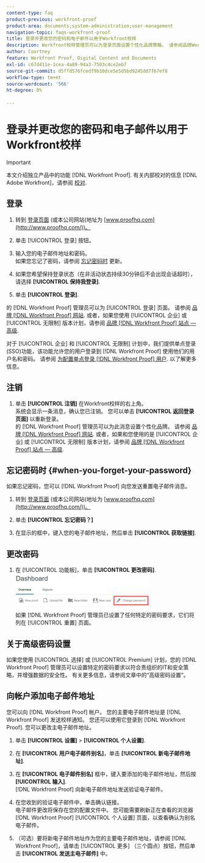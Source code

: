 ```yaml
---
content-type: faq
product-previous: workfront-proof
product-area: documents;system-administration;user-management
navigation-topic: faqs-workfront-proof
title: 登录并更改您的密码和电子邮件以用于Workfront校样
description: Workfront校样管理员可以为登录页面设置个性化品牌策略。 请参阅品牌Workfront校样网站。 或者，如果您使用的是企业版或无限制版计划，请参阅品牌Workfront校样网站 — 高级。
author: Courtney
feature: Workfront Proof, Digital Content and Documents
exl-id: c67d411e-1cea-4a89-94a3-7503c4ce2eb7
source-git-commit: d5ffd576fcedf9b10dce5e5d5bd9245dd7f67ef8
workflow-type: tm+mt
source-wordcount: '566'
ht-degree: 0%

---
```


# 登录并更改您的密码和电子邮件以用于Workfront校样

>[!IMPORTANT]
>
>本文介绍独立产品中的功能 [!DNL Workfront Proof]. 有关内部校对的信息 [!DNL Adobe Workfront]，请参阅 [校对](../../../review-and-approve-work/proofing/proofing.md).

## 登录

1. 转到 [登录页面](http://www.proofhq.com/login) (或本公司网站(地址为  [www.proofhq.com](http://www.proofhq.com/))。

1. 单击 [!UICONTROL 登录] 按钮。
1. 输入您的电子邮件地址和密码。\
   如果您忘记了密码，请参阅  [忘记密码时](#when-you-forget-your-password) 更新。

1. 如果您希望保持登录状态（在非活动状态持续30分钟后不会出现会话超时），请选择 **[!UICONTROL 保持我登录]**.
1. 单击 **[!UICONTROL 登录]**.

的 [!DNL Workfront Proof] 管理员可以为 [!UICONTROL 登录] 页面。 请参阅 [品牌 [!DNL Workfront Proof] 网站](../../../workfront-proof/wp-acct-admin/branding/brand-wp-site.md). 或者，如果您使用 [!UICONTROL 企业] 或 [!UICONTROL 无限制] 版本计划，请参阅  [品牌 [!DNL Workfront Proof] 站点 — 高级](../../../workfront-proof/wp-acct-admin/branding/brand-wp-site-advanced.md).

对于 [!UICONTROL 企业] 和 [!UICONTROL 无限制] 计划中，我们提供单点登录(SSO)功能，该功能允许您的用户登录到 [!DNL Workfront Proof] 使用他们的用户名和密码。 请参阅 [为配置单点登录 [!DNL Workfront Proof] 用户](../../../workfront-proof/wp-acct-admin/account-settings/configure-sso-for-wp-users.md). 以了解更多信息。

## 注销

1. 单击 **[!UICONTROL 注销]** 在Workfront校样的右上角。\
   系统会显示一条消息，确认您已注销。 您可以单击 **[!UICONTROL 返回登录页面]** 以重新登录。\
   的 [!DNL Workfront Proof] 管理员可以为此消息设置个性化品牌。 请参阅 [品牌 [!DNL Workfront Proof] 网站](../../../workfront-proof/wp-acct-admin/branding/brand-wp-site.md). 或者，如果和您使用的是 [!UICONTROL 企业] 或 [!UICONTROL 无限制] 版本计划，请参阅  [品牌 [!DNL Workfront Proof] 站点 — 高级](../../../workfront-proof/wp-acct-admin/branding/brand-wp-site-advanced.md).

## 忘记密码时 {#when-you-forget-your-password}

如果忘记密码，您可以 [!DNL Workfront Proof] 向您发送重置电子邮件消息。

1. 转到 [登录页面](http://www.proofhq.com/login) (或本公司网站(地址为  [www.proofhq.com](http://www.proofhq.com/))。

1. 单击 **[!UICONTROL 忘记密码？]**
1. 在显示的框中，键入您的电子邮件地址，然后单击 **[!UICONTROL 获取链接]**.

## 更改密码

1. 在 [!UICONTROL 功能板]，单击 **[!UICONTROL 更改密码]**.\
   ![Change_passowrd.png](assets/change-passowrd-350x95.png)\
   如果 [!DNL Workfront Proof] 管理员已设置了任何特定的密码要求，它们将列在 [!UICONTROL 重置] 页面。

## 关于高级密码设置

如果您使用 [!UICONTROL 选择] 或 [!UICONTROL Premium] 计划，您的 [!DNL Workfront Proof] 管理员可以设置特定的密码要求以符合贵组织的IT和安全策略，并增强数据的安全性。 有关更多信息，请参阅文章中的“高级密码设置”。

## 向帐户添加电子邮件地址

您可以向 [!DNL Workfront Proof] 帐户。 您的主要电子邮件地址是 [!DNL Workfront Proof] 发送校样通知。 您还可以使用它登录到 [!DNL Workfront Proof]. 您可以更改主电子邮件地址。

1. 单击 **[!UICONTROL 设置]** > **[!UICONTROL 个人设置]**.

1. 在 **[!UICONTROL 用户电子邮件别名]**，单击 **[!UICONTROL 新电子邮件地址]**.

1. 在 **[!UICONTROL 电子邮件别名]** 框中，键入要添加的电子邮件地址，然后按 **[!UICONTROL 输入]**.\
   [!DNL Workfront Proof] 向新电子邮件地址发送验证电子邮件。

1. 在您收到的验证电子邮件中，单击确认链接。\
   电子邮件更改将保存在您的配置文件中。 您可能需要刷新正在查看的浏览器 [!DNL Workfront Proof] [!UICONTROL 个人设置] 页面，以查看确认为别名电子邮件。
1. （可选）要将新电子邮件地址作为您的主要电子邮件地址，请参阅 [!DNL Workfront Proof]，请单击 [!UICONTROL 更多] （三个圆点）按钮，然后单击 **[!UICONTROL 发送主电子邮件]** 中。
